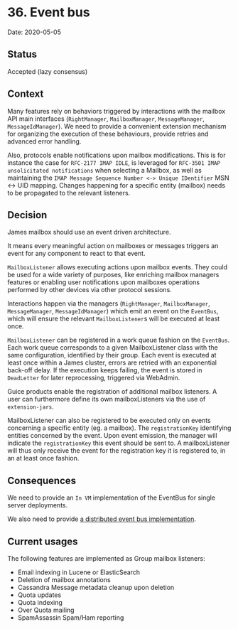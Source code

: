# 36. Event bus

Date: 2020-05-05

## Status

Accepted (lazy consensus)

## Context

Many features rely on behaviors triggered by interactions with the mailbox API main interfaces (`RightManager`,
`MailboxManager`, `MessageManager`, `MessageIdManager`). We need to provide a convenient extension mechanism for 
organizing the execution of these behaviours, provide retries and advanced error handling.

Also, protocols enable notifications upon mailbox modifications. This is for instance the case for `RFC-2177 IMAP IDLE`,
is leveraged for `RFC-3501 IMAP unsolicitated notifications` when selecting a Mailbox, as well as maintaining the 
`IMAP Message Sequence Number <-> Unique IDentifier` MSN <-> UID mapping. Changes happening for a specific entity 
(mailbox) needs to be propagated to the relevant listeners.

## Decision

James mailbox should use an event driven architecture. 

It means every meaningful action on mailboxes or messages triggers an event for any component to react to that event.

`MailboxListener` allows executing actions upon mailbox events. They could be used for a wide variety of purposes, like 
enriching mailbox managers features or enabling user notifications upon mailboxes operations performed by other devices 
via other protocol sessions.

Interactions happen via the managers (`RightManager`, `MailboxManager`, `MessageManager`, `MessageIdManager`) which emit an
event on the `EventBus`, which will ensure the relevant `MailboxListener`s will be executed at least once.

`MailboxListener` can be registered in a work queue fashion on the `EventBus`. Each work queue corresponds to a given 
MailboxListener class with the same configuration, identified by their group. Each event is executed at least once
within a James cluster, errors are retried with an exponential back-off delay. If the execution keeps failing, the event
 is stored in `DeadLetter` for later reprocessing, triggered via WebAdmin.

Guice products enable the registration of additional mailbox listeners. A user can furthermore define its own 
mailboxListeners via the use of `extension-jars`.

MailboxListener can also be registered to be executed only on events concerning a specific entity (eg. a mailbox). The 
`registrationKey` identifying entities concerned by the event. Upon event emission, the manager will indicate the 
`registrationKey` this event should be sent to. A mailboxListener will thus only receive the event for the registration 
key it is registered to, in an at least once fashion.

## Consequences

We need to provide an `In VM` implementation of the EventBus for single server deployments.

We also need to provide [a distributed event bus implementation](0037-distributed-eventbus.md).

## Current usages

The following features are implemented as Group mailbox listeners:

 - Email indexing in Lucene or ElasticSearch
 - Deletion of mailbox annotations
 - Cassandra Message metadata cleanup upon deletion
 - Quota updates
 - Quota indexing
 - Over Quota mailing
 - SpamAssassin Spam/Ham reporting
